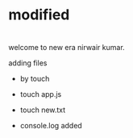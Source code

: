 # modified 
#
welcome to new era
nirwair kumar.

adding files
* by touch <file name>
* touch app.js
* touch new.txt

* console.log added